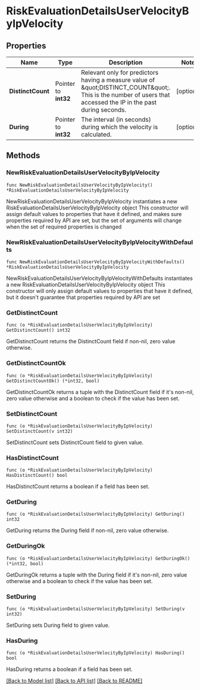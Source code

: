# RiskEvaluationDetailsUserVelocityByIpVelocity

## Properties

Name | Type | Description | Notes
------------ | ------------- | ------------- | -------------
**DistinctCount** | Pointer to **int32** | Relevant only for predictors having a measure value of \&quot;DISTINCT_COUNT\&quot;. This is the number of users that accessed the IP in the past during seconds. | [optional] 
**During** | Pointer to **int32** | The interval (in seconds) during which the velocity is calculated. | [optional] 

## Methods

### NewRiskEvaluationDetailsUserVelocityByIpVelocity

`func NewRiskEvaluationDetailsUserVelocityByIpVelocity() *RiskEvaluationDetailsUserVelocityByIpVelocity`

NewRiskEvaluationDetailsUserVelocityByIpVelocity instantiates a new RiskEvaluationDetailsUserVelocityByIpVelocity object
This constructor will assign default values to properties that have it defined,
and makes sure properties required by API are set, but the set of arguments
will change when the set of required properties is changed

### NewRiskEvaluationDetailsUserVelocityByIpVelocityWithDefaults

`func NewRiskEvaluationDetailsUserVelocityByIpVelocityWithDefaults() *RiskEvaluationDetailsUserVelocityByIpVelocity`

NewRiskEvaluationDetailsUserVelocityByIpVelocityWithDefaults instantiates a new RiskEvaluationDetailsUserVelocityByIpVelocity object
This constructor will only assign default values to properties that have it defined,
but it doesn't guarantee that properties required by API are set

### GetDistinctCount

`func (o *RiskEvaluationDetailsUserVelocityByIpVelocity) GetDistinctCount() int32`

GetDistinctCount returns the DistinctCount field if non-nil, zero value otherwise.

### GetDistinctCountOk

`func (o *RiskEvaluationDetailsUserVelocityByIpVelocity) GetDistinctCountOk() (*int32, bool)`

GetDistinctCountOk returns a tuple with the DistinctCount field if it's non-nil, zero value otherwise
and a boolean to check if the value has been set.

### SetDistinctCount

`func (o *RiskEvaluationDetailsUserVelocityByIpVelocity) SetDistinctCount(v int32)`

SetDistinctCount sets DistinctCount field to given value.

### HasDistinctCount

`func (o *RiskEvaluationDetailsUserVelocityByIpVelocity) HasDistinctCount() bool`

HasDistinctCount returns a boolean if a field has been set.

### GetDuring

`func (o *RiskEvaluationDetailsUserVelocityByIpVelocity) GetDuring() int32`

GetDuring returns the During field if non-nil, zero value otherwise.

### GetDuringOk

`func (o *RiskEvaluationDetailsUserVelocityByIpVelocity) GetDuringOk() (*int32, bool)`

GetDuringOk returns a tuple with the During field if it's non-nil, zero value otherwise
and a boolean to check if the value has been set.

### SetDuring

`func (o *RiskEvaluationDetailsUserVelocityByIpVelocity) SetDuring(v int32)`

SetDuring sets During field to given value.

### HasDuring

`func (o *RiskEvaluationDetailsUserVelocityByIpVelocity) HasDuring() bool`

HasDuring returns a boolean if a field has been set.


[[Back to Model list]](../README.md#documentation-for-models) [[Back to API list]](../README.md#documentation-for-api-endpoints) [[Back to README]](../README.md)


